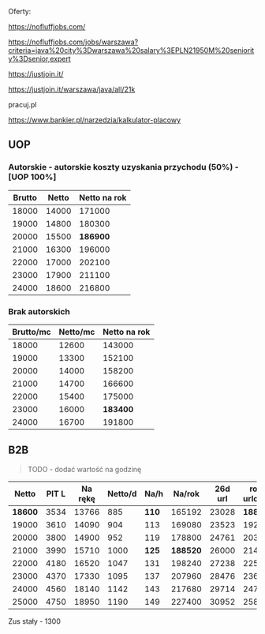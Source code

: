Oferty:

https://nofluffjobs.com/

https://nofluffjobs.com/jobs/warszawa?criteria=java%20city%3Dwarszawa%20salary%3EPLN21950M%20seniority%3Dsenior,expert

https://justjoin.it/

https://justjoin.it/warszawa/java/all/21k

pracuj.pl



https://www.bankier.pl/narzedzia/kalkulator-placowy


## UOP

### Autorskie - autorskie koszty uzyskania przychodu (50%) - [UOP 100%]

Brutto | Netto | Netto na rok
------ | ----- | ---
18000 | 14000 | 171000
19000 | 14800 | 180300
20000 | 15500 | **186900**
21000 | 16300 | 196000
22000 | 17000 | 202100
23000 | 17900 | 211100
24000 | 18600 | 216800

### Brak autorskich

Brutto/mc | Netto/mc | Netto na rok
--------- | -------- | ---
18000 | 12600 | 143000
19000 | 13300 | 152100
20000 | 14000 | 158200
21000 | 14700 | 166600
22000 | 15400 | 175000
23000 | 16000 | **183400**
24000 | 16700 | 191800

## B2B

> TODO - dodać wartość na godzinę

Netto     | PIT L | Na rękę | Netto/d | Na/h    | Na/rok | 26d url | rok z urlopem
--------- | ----- | ------- | ------- | ------- | ------ | ------- | ---
**18600**	| 3534  | 13766	  | 885     | **110** | 165192 | 23028   | **188220**
19000	    |	3610	|	14090	  | 904     | 113     | 169080 | 23523   | 192603
20000	|	3800	|	14900	|	952 | 119 | 178800	|	24761	|	203561
21000	|	3990	|	15710	|	1000 | **125** | **188520**	|	26000	|	214520
22000	|	4180	|	16520	|	1047 | 131 | 198240	|	27238	|	225478
23000	|	4370	|	17330	|	1095 | 137 | 207960	|	28476	|	236436
24000	|	4560	|	18140	|	1142 | 143 | 217680	|	29714	|	247394
25000	|	4750	|	18950	|	1190 | 149 | 227400	|	30952	|	258352

Zus stały - 1300
